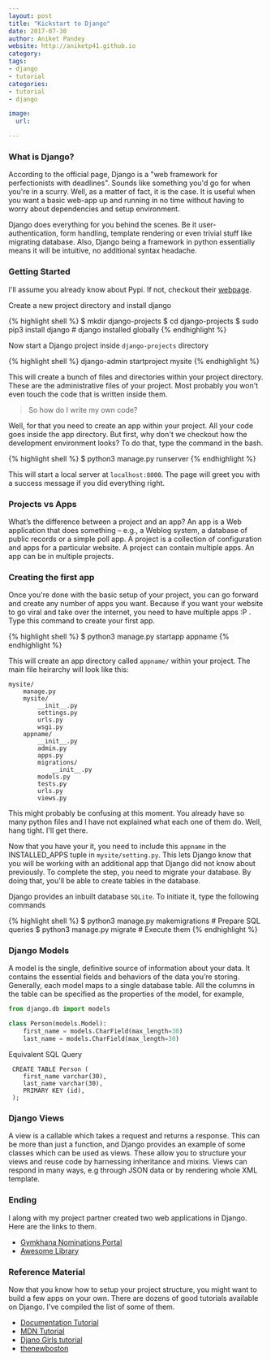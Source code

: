 ```yaml
---
layout: post
title: "Kickstart to Django"
date: 2017-07-30
author: Aniket Pandey
website: http://aniketp41.github.io
category: 
tags: 
- django
- tutorial
categories:
- tutorial
- django

image:
  url:

---
```


### What is Django?

According to the official page, Django is a "web framework for perfectionists with deadlines". Sounds like something you'd go for when you're in a scurry. Well, as a matter of fact, it is the case. It is useful when you want a basic web-app up and running in no time without having to worry about dependencies and setup environment. 

Django does everything for you behind the scenes. Be it user-authentication, form handling, template rendering or even trivial stuff like migrating database. Also, Django being a framework in python essentially means it will be intuitive, no additional syntax headache.

### Getting Started

I'll assume you already know about Pypi. If not, checkout their [webpage](https://pypi.python.org/pypi). 

Create a new project directory and install django

{% highlight shell %}
$ mkdir django-projects
$ cd django-projects
$ sudo pip3 install django   # django installed globally
{% endhighlight %}

Now start a Django project inside `django-projects` directory

{% highlight shell %}
django-admin startproject mysite
{% endhighlight %}

This will create a bunch of files and directories within your project directory. These are the administrative files of your project. Most probably you won't even touch 
the code that is written inside them. 

> So how do I write my own code?

Well, for that you need to create an app within your project. All your code goes inside the app directory. But first, why don't we checkout how the development environment looks? To do that, type the command in the bash.

{% highlight shell %}
$ python3 manage.py runserver
{% endhighlight %}

This will start a local server at `localhost:8000`. The page will greet you with a success message if you did everything right.

### Projects vs Apps

What’s the difference between a project and an app? An app is a Web application that does something – e.g., a Weblog system, a database of public records or a simple poll app. A project is a collection of configuration and apps for a particular website. A project can contain multiple apps. An app can be in multiple projects.


### Creating the first app

Once you're done with the basic setup of your project, you can go forward and create any number of apps you want. Because if you want your website to go viral and take over the internet, you need to have multiple apps :P . Type this command to create your first app.

{% highlight shell %}
$ python3 manage.py startapp appname
{% endhighlight %}

This will create an app directory called `appname/` within your project. The main file heirarchy will look like this:

```
mysite/
    manage.py
    mysite/
        __init__.py
        settings.py
        urls.py
        wsgi.py
    appname/
        __init__.py
        admin.py
        apps.py
        migrations/
            __init__.py
        models.py
        tests.py
        urls.py
        views.py
```
This might probably be confusing at this moment. You already have so many python files and I have not explained what each one of them do. Well, hang tight. I'll get there.

Now that you have your it, you need to include this `appname` in the INSTALLED_APPS tuple in `mysite/setting.py`. This lets Django know that you will be working with an additional app that Django did not know about previously. To complete the step, you need to migrate your database. By doing that, you'll be able to create tables in the database.

Django provides an inbuilt database `SQLite`. To initiate it, type the following commands

{% highlight shell %}
$ python3 manage.py makemigrations        # Prepare SQL queries
$ python3 manage.py migrate               # Execute them
{% endhighlight %}

### Django Models

A model is the single, definitive source of information about your data. It contains the essential fields and behaviors of the data you’re storing. Generally, each model maps to a single database table. All the columns in the table can be specified as the properties of the model, for example,

``` python
from django.db import models

class Person(models.Model):
    first_name = models.CharField(max_length=30)
    last_name = models.CharField(max_length=30)
```
Equivalent SQL Query

```
 CREATE TABLE Person (
    first_name varchar(30),
    last_name varchar(30),
    PRIMARY KEY (id), 
 );
```

### Django Views

A view is a callable which takes a request and returns a response. This can be more than just a function, and Django provides an example of some classes which can be used as views. These allow you to structure your views and reuse code by harnessing inheritance and mixins. Views can respond in many ways, e.g through JSON data or by rendering whole XML template. 
 
 
### Ending

I along with my project partner created two web applications in Django. Here are the links to them.

* [Gymkhana Nominations Portal](http://github.com/aniketp41/Gymkhana-Nominations.git)
* [Awesome Library](http://github.com/SummerCamp17/awesome-library.git)

### Reference Material

Now that you know how to setup your project structure, you might want to build a few apps on your own. There are dozens of good tutorials available on Django. I've compiled the list of some of them.

* [Documentation Tutorial](https://docs.djangoproject.com/en/1.11/intro/tutorial01/)
* [MDN Tutorial](https://developer.mozilla.org/en-US/docs/Learn/Server-side/Django/Tutorial_local_library_website)
* [Djano Girls tutorial](https://tutorial.djangogirls.org/en/python_introduction/)
* [thenewboston](https://www.youtube.com/watch?v=qgGIqRFvFFk)






 
